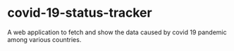 # covid-19-status-tracker
A web application to fetch and show the data caused by covid 19 pandemic  among various countries.
